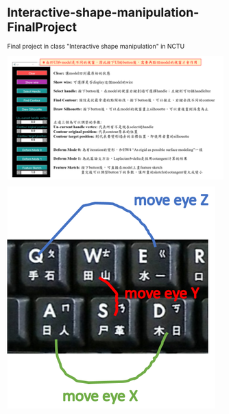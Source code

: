 # Interactive-shape-manipulation-FinalProject
Final project in class "Interactive shape manipulation" in NCTU

![image](https://github.com/gina10287/Interactive-shape-manipulation-FinalProject/blob/master/Instruction0.png)

![image](https://github.com/gina10287/Interactive-shape-manipulation-FinalProject/blob/master/Instruction1.png)
